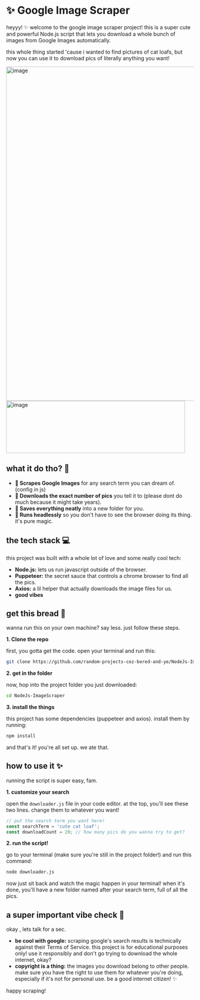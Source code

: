 # ✨ Google Image Scraper

heyyy! ✨ welcome to the google image scraper project! this is a super cute and powerful Node.js script that lets you download a whole bunch of images from Google Images automatically.

this whole thing started 'cause i wanted to find pictures of cat loafs, but now you can use it to download pics of literally anything you want!

<img width="1780" height="897" alt="image" src="https://github.com/user-attachments/assets/ee02c970-dc46-443e-8f61-e883af06c1fb" />
<img width="480" height="140" alt="image" src="https://github.com/user-attachments/assets/32a73ccf-abf2-4ad3-bab8-1315c08ad01d" />

## what it do tho? 🤔

*   **📸 Scrapes Google Images** for any search term you can dream of. (config in js)
*   **🔢 Downloads the exact number of pics** you tell it to (please dont do much because it might take years).
*   **📁 Saves everything neatly** into a new folder for you.
*   **👻 Runs headlessly** so you don't have to see the browser doing its thing. it's pure magic.

## the tech stack 💻

this project was built with a whole lot of love and some really cool tech:

*   **Node.js:** lets us run javascript outside of the browser.
*   **Puppeteer:** the secret sauce that controls a chrome browser to find all the pics.
*   **Axios:** a lil helper that actually downloads the image files for us.
*   **good vibes**

## get this bread 🍞

wanna run this on your own machine? say less. just follow these steps.

**1. Clone the repo**

first, you gotta get the code. open your terminal and run this:

```bash
git clone https://github.com/random-projects-coz-bored-and-ye/NodeJs-ImageScraper.git
```

**2. get in the folder**

now, hop into the project folder you just downloaded:

```bash
cd NodeJs-ImageScraper
```

**3. install the things**

this project has some dependencies (puppeteer and axios). install them by running:

```bash
npm install
```

and that's it! you're all set up. we ate that.

## how to use it ✨

running the script is super easy, fam.

**1. customize your search**

open the `downloader.js` file in your code editor. at the top, you'll see these two lines. change them to whatever you want!

```javascript
// put the search term you want here!
const searchTerm = 'cute cat loaf';
const downloadCount = 20; // how many pics do you wanna try to get?
```

**2. run the script!**

go to your terminal (make sure you're still in the project folder!) and run this command:

```bash
node downloader.js
```

now just sit back and watch the magic happen in your terminal! when it's done, you'll have a new folder named after your search term, full of all the pics.

## a super important vibe check 🚨

okay , lets talk for a sec.

*   **be cool with google:** scraping google's search results is technically against their Terms of Service. this project is for educational purposes only! use it responsibly and don't go trying to download the whole internet, okay?
*   **copyright is a thing:** the images you download belong to other people. make sure you have the right to use them for whatever you're doing, especially if it's not for personal use. be a good internet citizen! ✨

happy scraping!
